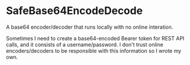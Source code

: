 # SafeBase64EncodeDecode
A base64 encoder/decoder that runs locally with no online interation.

Sometimes I need to create a base64-encoded Bearer token for REST API calls, and it consists of a username/password.
I don't trust online encoders/decoders to be responsible with this information so I wrote my own.
